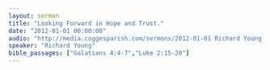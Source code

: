 ```yaml
---
layout: sermon
title: "Looking Forward in Hope and Trust."
date: "2012-01-01 00:00:00"
audio: "http://media.coggesparish.com/sermons/2012-01-01 Richard Young.mp3"
speaker: "Richard Young"
bible_passages: ["Galatians 4:4-7","Luke 2:15-20"]
---
```

